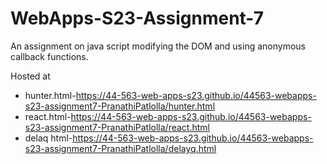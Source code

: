 # WebApps-S23-Assignment-7
An assignment on java script modifying the DOM and using anonymous callback functions.


Hosted at
* hunter.html-https://44-563-web-apps-s23.github.io/44563-webapps-s23-assignment7-PranathiPatlolla/hunter.html
* react.html-https://44-563-web-apps-s23.github.io/44563-webapps-s23-assignment7-PranathiPatlolla/react.html
* delaq html-https://44-563-web-apps-s23.github.io/44563-webapps-s23-assignment7-PranathiPatlolla/delayq.html